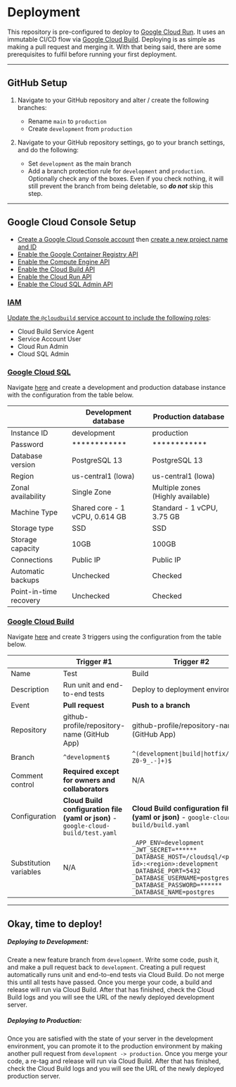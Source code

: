 # Deployment

This repository is pre-configured to deploy to [Google Cloud Run](https://cloud.google.com/run). It uses an immutable 
CI/CD flow via [Google Cloud Build](https://cloud.google.com/cloud-build). Deploying is as simple as making
a pull request and merging it. With that being said, there are some prerequisites to fulfil before running your first
deployment.

---

## GitHub Setup

1. Navigate to your GitHub repository and alter / create the following branches:
   - Rename `main` to `production`
   - Create `development` from `production`


2. Navigate to your GitHub repository settings, go to your branch settings, and do the following:
    - Set `development` as the main branch
    - Add a branch protection rule for `development` and `production`. Optionally check any of the boxes. Even if you 
      check nothing, it will still prevent the branch from being deletable, so **_do not_** skip this step.

---

## Google Cloud Console Setup

- [Create a Google Cloud Console account](https://console.cloud.google.com) then [create a new project name and ID](https://console.cloud.google.com/projectcreate)
- [Enable the Google Container Registry API](https://console.cloud.google.com/apis/library/containerregistry.googleapis.com)
- [Enable the Compute Engine API](https://console.cloud.google.com/apis/library/compute.googleapis.com)
- [Enable the Cloud Build API](https://console.cloud.google.com/apis/library/cloudbuild.googleapis.com)
- [Enable the Cloud Run API](https://console.developers.google.com/apis/library/run.googleapis.com)
- [Enable the Cloud SQL Admin API](https://console.cloud.google.com/apis/library/sqladmin.googleapis.com)

### <ins>IAM</ins>

[Update the `@cloudbuild` service account to include the following roles](https://console.cloud.google.com/iam-admin/iam):
 - Cloud Build Service Agent
 - Service Account User
 - Cloud Run Admin
 - Cloud SQL Admin

### <ins>Google Cloud SQL</ins>

Navigate [here](https://console.cloud.google.com/sql/instances) and create a development and production database 
instance with the configuration from the table below.

|                                     | Development database            | Production database               |
| ----------------------------------- | ------------------------------- | --------------------------------- |
| Instance ID                         | development                     | production                        |
| Password                            | ************                    | ************                      |
| Database version                    | PostgreSQL 13                   | PostgreSQL 13                     |
| Region                              | us-central1 (lowa)              | us-central1 (lowa)                |
| Zonal availability                  | Single Zone                     | Multiple zones (Highly available) |
| Machine Type                        | Shared core - 1 vCPU, 0.614 GB  | Standard - 1 vCPU, 3.75 GB        |
| Storage type                        | SSD                             | SSD                               |
| Storage capacity                    | 10GB                            | 100GB                             |
| Connections                         | Public IP                       | Public IP                         |
| Automatic backups                   | Unchecked                       | Checked                           |
| Point-in-time recovery              | Unchecked                       | Checked                           |

### <ins>Google Cloud Build</ins>

Navigate [here](https://console.cloud.google.com/cloud-build/triggers) and create 3 triggers using the configuration 
from the table below.

|                          | Trigger #1                                                                         | Trigger #2                                                                                                                                                                                                                           | Trigger #3                                                                                                                                                                                                                         |
| ------------------------ | ---------------------------------------------------------------------------------- | ------------------------------------------------------------------------------------------------------------------------------------------------------------------------------------------------------------------------------------ | ---------------------------------------------------------------------------------------------------------------------------------------------------------------------------------------------------------------------------------- |
| Name                     | Test                                                                               | Build                                                                                                                                                                                                                                | Promote                                                                                                                                                                                                                            |
| Description              | Run unit and end-to-end tests                                                      | Deploy to deployment environment                                                                                                                                                                                                     | Deploy to production environment                                                                                                                                                                                                   |
| Event                    | **Pull request**                                                                   | **Push to a branch**                                                                                                                                                                                                                 | **Push to a branch**                                                                                                                                                                                                               |
| Repository               | github-profile/repository-name (GitHub App)                                        | github-profile/repository-name (GitHub App)                                                                                                                                                                                          | github-profile/repository-name (GitHub App)                                                                                                                                                                                        |
| Branch                   | `^development$`                                                                    | <code>^(development&#124;build&#124;hotfix\/[a-zA-Z0-9_.-]+)$</code>                                                                                                                                                                 | `^production$`                                                                                                                                                                                                                     |
| Comment control          | **Required except for owners and collaborators**                                   | N/A                                                                                                                                                                                                                                  | N/A                                                                                                                                                                                                                                |
| Configuration            | **Cloud Build configuration file (yaml or json)** - `google-cloud-build/test.yaml` | **Cloud Build configuration file (yaml or json)** - `google-cloud-build/build.yaml`                                                                                                                                                  | **Cloud Build configuration file (yaml or json)** - `google-cloud-build/promote.yaml`                                                                                                                                              |
| Substitution variables   | N/A                                                                                | `_APP_ENV=development`<br>`_JWT_SECRET=******`<br>`_DATABASE_HOST=/cloudsql/<project id>:<region>:development`<br>`_DATABASE_PORT=5432`<br>`_DATABASE_USERNAME=postgres`<br>`_DATABASE_PASSWORD=******`<br>`_DATABASE_NAME=postgres` | `_APP_ENV=production`<br>`_JWT_SECRET=******`<br>`_DATABASE_HOST=/cloudsql/<project id>:<region>:production`<br>`_DATABASE_PORT=5432`<br>`_DATABASE_USERNAME=postgres`<br>`_DATABASE_PASSWORD=******`<br>`_DATABASE_NAME=postgres` |

---

## Okay, time to deploy!

##### Deploying to Development:

Create a new feature branch from `development`. Write some code, push it, and make a pull request back to
`development`. Creating a pull request automatically runs unit and end-to-end tests via Cloud Build. Do not merge
this until all tests have passed. Once you merge your code, a build and release will run via Cloud Build. After that 
has finished, check the Cloud Build logs and you will see the URL of the newly deployed development server.

##### Deploying to Production:

Once you are satisfied with the state of your server in the development environment, you can promote it to the
production environment by making another pull request from `development -> production`. Once you merge your code, a
re-tag and release will run via Cloud Build. After that has finished, check the Cloud Build logs and you will see the 
URL of the newly deployed production server.

